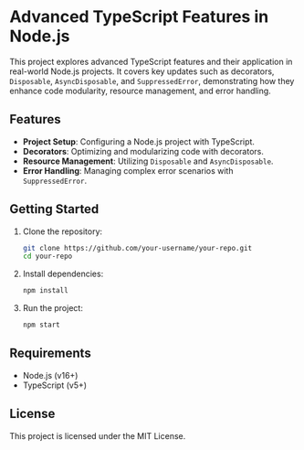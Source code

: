 # Advanced TypeScript Features in Node.js  

This project explores advanced TypeScript features and their application in real-world Node.js projects. It covers key updates such as decorators, `Disposable`, `AsyncDisposable`, and `SuppressedError`, demonstrating how they enhance code modularity, resource management, and error handling.  

## Features  
- **Project Setup**: Configuring a Node.js project with TypeScript.  
- **Decorators**: Optimizing and modularizing code with decorators.  
- **Resource Management**: Utilizing `Disposable` and `AsyncDisposable`.  
- **Error Handling**: Managing complex error scenarios with `SuppressedError`.  

## Getting Started  
1. Clone the repository:  
   ```sh
   git clone https://github.com/your-username/your-repo.git  
   cd your-repo  
   ```  
2. Install dependencies:  
   ```sh
   npm install  
   ```  
3. Run the project:  
   ```sh
   npm start  
   ```  

## Requirements  
- Node.js (v16+)  
- TypeScript (v5+)


## License  
This project is licensed under the MIT License. 




